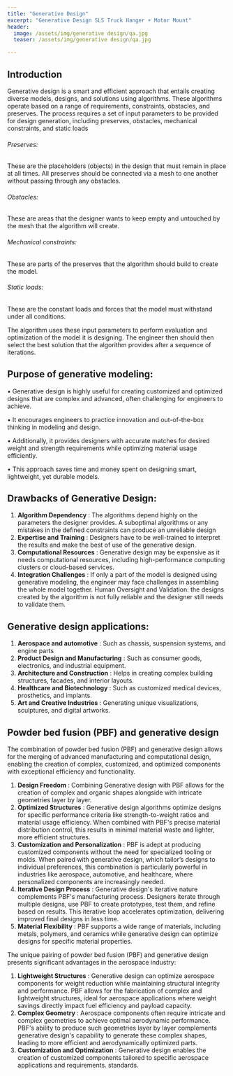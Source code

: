 ```yaml
---
title: "Generative Design"
excerpt: "Generative Design SLS Truck Hanger + Motor Mount"
header:
  image: /assets/img/generative design/qa.jpg
  teaser: /assets/img/generative design/qa.jpg

---
```


## Introduction
Generative design is a smart and efficient approach that entails creating diverse models, designs, and solutions using algorithms. These algorithms operate based on a range of requirements, constraints, obstacles, and preserves. The process requires a set of input parameters to be provided for design generation, including preserves, obstacles, mechanical constraints, and static loads

###### Preserves:
These are the placeholders (objects) in the design that must remain in place at all times. All preserves should be connected via a mesh to one another without passing through any obstacles.
###### Obstacles:
These are areas that the designer wants to keep empty and untouched by the mesh that the algorithm will create.
###### Mechanical constraints: 
These are parts of the preserves that the algorithm should build to create the model.
###### Static loads:
These are the constant loads and forces that the model must withstand under all conditions.

The algorithm uses these input parameters to perform evaluation and optimization of the model it is designing. The engineer then should then select the best solution that the algorithm provides after a sequence of iterations.


## Purpose of generative modeling:

•	Generative design is highly useful for creating customized and optimized designs that are complex and advanced, often challenging for engineers to achieve.

•	It encourages engineers to practice innovation and out-of-the-box thinking in modeling and design.

•	Additionally, it provides designers with accurate matches for desired weight and strength requirements while optimizing material usage efficiently.

•	This approach saves time and money spent on designing smart, lightweight, yet durable models.

## Drawbacks of Generative Design:

1.	**Algorithm Dependency** : The algorithms depend highly on the parameters the designer provides. A suboptimal algorithms or any mistakes in the defined constraints can produce an unreliable design  
2.	**Expertise and Training** : Designers have to be well-trained to interpret the results and make the best of use of the generative design.
3.	**Computational Resources** : Generative design may be expensive as it needs computational resources, including high-performance computing clusters or cloud-based services.
4.	**Integration Challenges** : If only a part of the model is designed using generative modeling, the engineer may face challenges in assembling the whole model together. Human Oversight and Validation: the designs created by the algorithm is not fully reliable and the designer still needs to validate them.


## Generative design applications:

1.	**Aerospace and automotive** : Such as chassis, suspension systems, and engine parts
2.	**Product Design and Manufacturing** : Such as consumer goods, electronics, and industrial equipment.
3.	**Architecture and Construction** : Helps in creating complex building structures, facades, and interior layouts.
4.	**Healthcare and Biotechnology** : Such as customized medical devices, prosthetics, and implants.
5.	**Art and Creative Industries** : Generating unique visualizations, sculptures, and digital artworks.

##  Powder bed fusion (PBF) and generative design 

The combination of powder bed fusion (PBF) and generative design allows for the merging of advanced manufacturing and computational design, enabling the creation of complex, customized, and optimized components with exceptional efficiency and functionality.

1.	**Design Freedom** : Combining Generative design with PBF allows for the creation of complex and organic shapes alongside with intricate geometries layer by layer.
2.	**Optimized Structures** : Generative design algorithms optimize designs for specific performance criteria like strength-to-weight ratios and material usage efficiency. When combined with PBF's precise material distribution control, this results in minimal material waste and lighter, more efficient structures.
3.	**Customization and Personalization** : PBF is adept at producing customized components without the need for specialized tooling or molds. When paired with generative design, which tailor’s designs to individual preferences, this combination is particularly powerful in industries like aerospace, automotive, and healthcare, where personalized components are increasingly needed.
4.	**Iterative Design Process** : Generative design's iterative nature complements PBF's manufacturing process. Designers iterate through multiple designs, use PBF to create prototypes, test them, and refine based on results. This iterative loop accelerates optimization, delivering improved final designs in less time.
5.	**Material Flexibility** : PBF supports a wide range of materials, including metals, polymers, and ceramics while generative design can optimize designs for specific material properties.


The unique pairing of powder bed fusion (PBF) and generative design presents significant advantages in the aerospace industry:

1. **Lightweight Structures** : Generative design can optimize aerospace components for weight reduction while maintaining structural integrity and performance. PBF allows for the fabrication of complex and lightweight structures, ideal for aerospace applications where weight savings directly impact fuel efficiency and payload capacity.
2. **Complex Geometry** : Aerospace components often require intricate and complex geometries to achieve optimal aerodynamic performance. PBF's ability to produce such geometries layer by layer complements generative design's capability to generate these complex shapes, leading to more efficient and aerodynamically optimized parts.
3. **Customization and Optimization** : Generative design enables the creation of customized components tailored to specific aerospace applications and requirements. standards.
